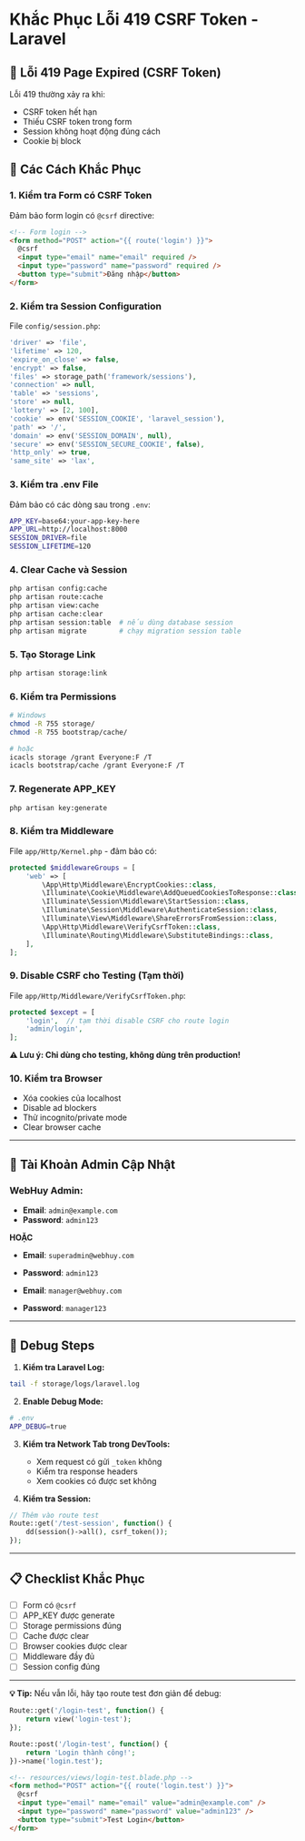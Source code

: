 # Khắc Phục Lỗi 419 CSRF Token - Laravel

## 🚨 Lỗi 419 Page Expired (CSRF Token)

Lỗi 419 thường xảy ra khi:

- CSRF token hết hạn
- Thiếu CSRF token trong form
- Session không hoạt động đúng cách
- Cookie bị block

## 🔧 Các Cách Khắc Phục

### 1. **Kiểm tra Form có CSRF Token**

Đảm bảo form login có `@csrf` directive:

```html
<!-- Form login -->
<form method="POST" action="{{ route('login') }}">
  @csrf
  <input type="email" name="email" required />
  <input type="password" name="password" required />
  <button type="submit">Đăng nhập</button>
</form>
```

### 2. **Kiểm tra Session Configuration**

File `config/session.php`:

```php
'driver' => 'file',
'lifetime' => 120,
'expire_on_close' => false,
'encrypt' => false,
'files' => storage_path('framework/sessions'),
'connection' => null,
'table' => 'sessions',
'store' => null,
'lottery' => [2, 100],
'cookie' => env('SESSION_COOKIE', 'laravel_session'),
'path' => '/',
'domain' => env('SESSION_DOMAIN', null),
'secure' => env('SESSION_SECURE_COOKIE', false),
'http_only' => true,
'same_site' => 'lax',
```

### 3. **Kiểm tra .env File**

Đảm bảo có các dòng sau trong `.env`:

```bash
APP_KEY=base64:your-app-key-here
APP_URL=http://localhost:8000
SESSION_DRIVER=file
SESSION_LIFETIME=120
```

### 4. **Clear Cache và Session**

```bash
php artisan config:cache
php artisan route:cache
php artisan view:cache
php artisan cache:clear
php artisan session:table  # nếu dùng database session
php artisan migrate        # chạy migration session table
```

### 5. **Tạo Storage Link**

```bash
php artisan storage:link
```

### 6. **Kiểm tra Permissions**

```bash
# Windows
chmod -R 755 storage/
chmod -R 755 bootstrap/cache/

# hoặc
icacls storage /grant Everyone:F /T
icacls bootstrap/cache /grant Everyone:F /T
```

### 7. **Regenerate APP_KEY**

```bash
php artisan key:generate
```

### 8. **Kiểm tra Middleware**

File `app/Http/Kernel.php` - đảm bảo có:

```php
protected $middlewareGroups = [
    'web' => [
        \App\Http\Middleware\EncryptCookies::class,
        \Illuminate\Cookie\Middleware\AddQueuedCookiesToResponse::class,
        \Illuminate\Session\Middleware\StartSession::class,
        \Illuminate\Session\Middleware\AuthenticateSession::class,
        \Illuminate\View\Middleware\ShareErrorsFromSession::class,
        \App\Http\Middleware\VerifyCsrfToken::class,
        \Illuminate\Routing\Middleware\SubstituteBindings::class,
    ],
];
```

### 9. **Disable CSRF cho Testing (Tạm thời)**

File `app/Http/Middleware/VerifyCsrfToken.php`:

```php
protected $except = [
    'login',  // tạm thời disable CSRF cho route login
    'admin/login',
];
```

**⚠️ Lưu ý: Chỉ dùng cho testing, không dùng trên production!**

### 10. **Kiểm tra Browser**

- Xóa cookies của localhost
- Disable ad blockers
- Thử incognito/private mode
- Clear browser cache

---

## 🎯 **Tài Khoản Admin Cập Nhật**

### **WebHuy Admin:**

- **Email**: `admin@example.com`
- **Password**: `admin123`

**HOẶC**

- **Email**: `superadmin@webhuy.com`
- **Password**: `admin123`

- **Email**: `manager@webhuy.com`
- **Password**: `manager123`

---

## 🐛 **Debug Steps**

1. **Kiểm tra Laravel Log:**

```bash
tail -f storage/logs/laravel.log
```

2. **Enable Debug Mode:**

```bash
# .env
APP_DEBUG=true
```

3. **Kiểm tra Network Tab trong DevTools:**

   - Xem request có gửi `_token` không
   - Kiểm tra response headers
   - Xem cookies có được set không

4. **Kiểm tra Session:**

```php
// Thêm vào route test
Route::get('/test-session', function() {
    dd(session()->all(), csrf_token());
});
```

---

## 📋 **Checklist Khắc Phục**

- [ ] Form có `@csrf`
- [ ] APP_KEY được generate
- [ ] Storage permissions đúng
- [ ] Cache được clear
- [ ] Browser cookies được clear
- [ ] Middleware đầy đủ
- [ ] Session config đúng

---

**💡 Tip:** Nếu vẫn lỗi, hãy tạo route test đơn giản để debug:

```php
Route::get('/login-test', function() {
    return view('login-test');
});

Route::post('/login-test', function() {
    return 'Login thành công!';
})->name('login.test');
```

```html
<!-- resources/views/login-test.blade.php -->
<form method="POST" action="{{ route('login.test') }}">
  @csrf
  <input type="email" name="email" value="admin@example.com" />
  <input type="password" name="password" value="admin123" />
  <button type="submit">Test Login</button>
</form>
```
